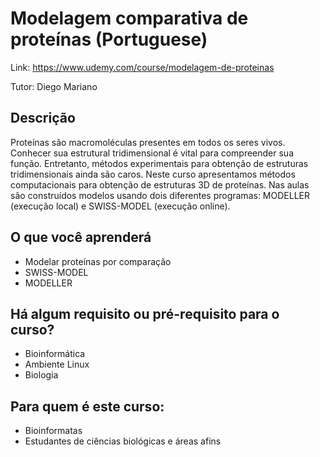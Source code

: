 # Modelagem comparativa de proteínas (Portuguese)

Link: https://www.udemy.com/course/modelagem-de-proteinas

Tutor: Diego Mariano

## Descrição

Proteínas são macromoléculas presentes em todos os seres vivos. Conhecer sua estrutural tridimensional é vital para    compreender sua função. Entretanto, métodos experimentais para obtenção de estruturas tridimensionais ainda são caros. Neste curso apresentamos métodos computacionais para obtenção de estruturas 3D de proteínas. Nas aulas são construídos modelos usando dois diferentes programas: MODELLER (execução local) e SWISS-MODEL (execução online).

## O que você aprenderá
 
 - Modelar proteínas por comparação
 - SWISS-MODEL
 - MODELLER

## Há algum requisito ou pré-requisito para o curso?
 
 - Bioinformática
 - Ambiente Linux
 - Biologia

## Para quem é este curso:

 - Bioinformatas
 - Estudantes de ciências biológicas e áreas afins
